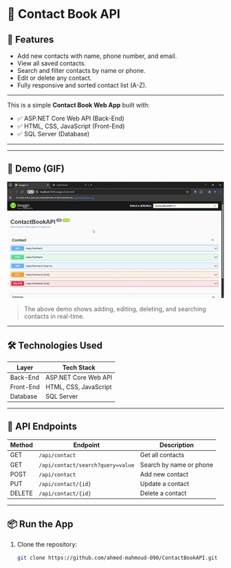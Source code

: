 # 📒 Contact Book API

## 🚀 Features

- Add new contacts with name, phone number, and email.
- View all saved contacts.
- Search and filter contacts by name or phone.
- Edit or delete any contact.
- Fully responsive and sorted contact list (A-Z).

---

This is a simple **Contact Book Web App** built with:

- ✅ ASP.NET Core Web API (Back-End)
- ✅ HTML, CSS, JavaScript (Front-End)
- ✅ SQL Server (Database)

---


---

## 📸 Demo (GIF)

![Demo](Swagger%20UI.gif)

> The above demo shows adding, editing, deleting, and searching contacts in real-time.

---

## 🛠️ Technologies Used

| Layer      | Tech Stack              |
|------------|--------------------------|
| Back-End   | ASP.NET Core Web API     |
| Front-End  | HTML, CSS, JavaScript    |
| Database   | SQL Server               |

---

## 🧪 API Endpoints

| Method | Endpoint               | Description            |
|--------|------------------------|------------------------|
| GET    | `/api/contact`         | Get all contacts       |
| GET    | `/api/contact/search?query=value` | Search by name or phone |
| POST   | `/api/contact`         | Add new contact        |
| PUT    | `/api/contact/{id}`    | Update a contact       |
| DELETE | `/api/contact/{id}`    | Delete a contact       |

---

## 📦 Run the App

1. Clone the repository:
   ```bash
   git clone https://github.com/ahmed-mahmoud-090/ContactBookAPI.git
